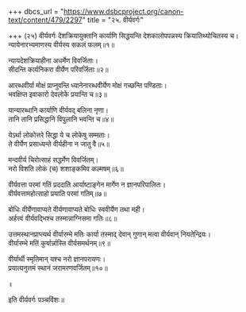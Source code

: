 +++
dbcs_url = "https://www.dsbcproject.org/canon-text/content/479/2297"
title = "२५. वीर्यवर्गः"

+++
(२५) वीर्यवर्गः 
देशक्रियायुक्तानि कार्याणि सिद्धयन्ति 
देशकालोपपन्नस्य क्रियातिथ्योचितस्य च।  
न्यायेनारभ्यमाणस्य वीर्यस्य सकलं फलम्॥१॥

न्यायदेशक्रियाहीना अधर्मेण विवर्जिताः।  
सीदन्ति कार्यनिकरा वीर्येण परिवर्जिताः॥२॥

आरब्धवीर्या मोक्षं प्राप्नुवन्ति 
ध्यानेनारब्धवीर्येण मोक्षं गच्छन्ति पण्डिताः।  
भवक्षिप्त इवाकारो देवलोके प्रयान्ति च॥३॥

यान्यारब्धानि कार्याणि वीर्यवद् बलिना नृणा।  
तानि तानि प्रसिद्धानि विपुलानि भवन्ति च॥४॥

येऽर्था लोकोत्तरे सिद्धा ये च लोकेषु सम्मताः।  
ते वीर्येण प्रसाध्यन्ते वीर्यहीना न जातु वै॥५॥

मन्दवीर्य चिरोत्साहं सद्धर्मेण विवर्जितम्।  
नरो विशति लोकं (च) शशाङ्कमिव कल्मषम्॥६॥

वीर्यवत्ता परमां गतिं प्रददाति 
आर्याष्टाङ्गेन मार्गेण न ज्ञानपरिपालितः।  
वीर्यवत्तामहोत्साहो प्रयाति परमां गतिम्॥७॥

बोधिः वीर्येणावाप्यते 
वीर्यणावाप्यते बोधिः स्ववीर्येण तथा मही।  
अर्हत्त्वं वीर्यवद्भिश्च तस्मान्नाग्निसमा गतिः॥८॥

उत्तमस्थानप्राप्त्यर्थ वीर्यारम्भे मतिः कार्या
तस्माद् देवान् गुणान् मत्वा वीर्यवान् नियतेन्द्रियः।  
वीर्यारम्भे मतिं कुर्यार्न्नास्ति वीर्यसमर्थनम्॥९॥

वीर्यार्थी स्मृतिमान् यश्च नरो ज्ञानपरायणः।  
प्रयात्यनुत्तमं स्थानं जरामरणवर्जितम्॥१०॥

॥

इति वीर्यवर्गः पञ्चविंशः॥

